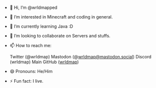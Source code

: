 - 👋 Hi, I’m @wrldmapped
- 👀 I’m interested in Minecraft and coding in general.
- 🌱 I’m currently learning Java :D
- 💞️ I’m looking to collaborate on Servers and stuffs.
- 📫 How to reach me:

  Twitter (@wrldmap)
  Mastodon (@wrldmap@mastodon.social)
  Discord (wrldmap)
  Main GitHub ([wrldmap](https://www.github.com/wrldmap))

- 😄 Pronouns: He/Him
- ⚡ Fun fact: I live.
